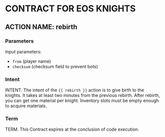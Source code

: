# CONTRACT FOR EOS KNIGHTS

## ACTION NAME: rebirth

### Parameters
Input parameters:

* `from` (player name)
* `checksum` (checksum field to prevent bots)

### Intent
INTENT. The intent of the `{{ rebirth }}` action is to give birth to the knights. It takes at least two minutes from the previous rebirth. After rebirth, you can get one material per knight. Inventory slots must be empty enough to acquire materials.

### Term
TERM. This Contract expires at the conclusion of code execution.
